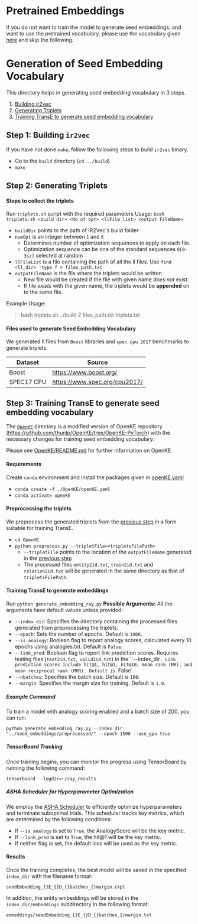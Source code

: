 # Pretrained Embeddings
If you do not want to train the model to generate seed embeddings, and want to use the pretrained vocabulary, please use the vocabulary given [here](../vocabulary) and skip the following.

# Generation of Seed Embedding Vocabulary
This directory helps in generating seed embedding vocabulary in 3 steps.
1. [Building ir2vec](#step-1-building-ir2vec)
2. [Generating Triplets](#step-2-generating-triplets)
3. [Training TransE to generate seed embedding vocabulary](#step-3-training-transe-to-generate-seed-embedding-vocabulary)

## Step 1: Building `ir2vec`
If you have not done `make`, follow the following steps to build `ir2vec` binary.
* Go to the `build` directory (`cd ../build`)
* `make`

## Step 2: Generating Triplets
#### Steps to collect the triplets
 Run `triplets.sh` script with the required parameters
 Usage: `bash triplets.sh <build dir> <No of opt> <llFile list> <output FileName>`
* `buildDir` points to the path of IR2Vec's build folder
* `numOpt` is an integer between `1` and `6`
    * Determines number of optimization sequences to apply on each file.
    * Optimization sequence can be one of the standard sequences `O[0-3sz]` selected at random
* `llFileList` is a file containing the path of all the ll files. Use `find <ll_dir> -type f > files_path.txt`
* `outputFileName` is the file where the triplets would be written
    * New file would be created if the file with given name *does not* exist.
    * If file *exists* with the given name, the triplets would be **appended** on to the same file.

Example Usage:
> bash triplets.sh ../build 2 files_path.txt triplets.txt

#### Files used to generate Seed Embedding Vocabulary
We generated ll files from `Boost` libraries and `spec cpu 2017` benchmarks to generate triplets.

Dataset | Source
------------ | -------------
Boost | https://www.boost.org/
SPEC17 CPU | https://www.spec.org/cpu2017/

## Step 3: Training TransE to generate seed embedding vocabulary
The [`OpenKE`](./OpenKE) directory is a modified version of OpenKE repository (https://github.com/thunlp/OpenKE/tree/OpenKE-PyTorch) with the necessary changes for training seed embedding vocabulary.

Please see [OpenKE/README.md](./OpenKE/README.md) for further information on OpenKE.

#### Requirements
Create `conda` environment and install the packages given in [openKE.yaml](./OpenKE/openKE.yaml)
* `conda create -f ./OpenKE/openKE.yaml`
* `conda activate openKE`

#### Preprocessing the triplets
We preprocess the generated triplets from the [previous step](#step-2-generating-triplets) in a form suitable for training TransE.
* `cd OpenKE`
* `python preprocess.py --tripletFile=<tripletsFilePath>`
    * `--tripletFile` points to the location of the `outputFileName` generated in the [previous step](#step-2-generating-triplets)
    * The processed files `entity2id.txt`, `train2id.txt` and `relation2id.txt` will be generated in the same directory as that of `tripletsFilePath`.
#### Training TransE to generate embeddings
Run  `python generate_embedding_ray.py`
**Possible Arguments:**
All the arguments have default values unless provided:
-  `--index_dir`: Specifies the directory containing the processed files generated from preprocessing the triplets.
-  `--epoch`: Sets the number of epochs. Default is `1000`.
-  `--is_analogy`: Boolean flag to report analogy scores, calculated every 10 epochs using analogies.txt. Default is `False`.
-  `--link_pred`: Boolean flag to report link prediction scores. Requires testing files (`test2id.txt`,` valid2id.txt`) in the ``--index_dir`. Link prediction scores include hit@1, hit@3, hit@10, mean rank (MR), and mean reciprocal rank (MRR). Default is `False`.
-  `--nbatches`: Specifies the batch size. Default is `100`.
-  `--margin`: Specifies the margin size for training. Default is `1.0`.
##### Example Command
To train a model with analogy scoring enabled and a batch size of 200, you can run:
```
python generate_embedding_ray.py --index_dir "../seed_embeddings/preprocessed/" --epoch 1500 --use_gpu true
```
##### TensorBoard Tracking
Once training begins, you can monitor the progress using TensorBoard by running the following command:
```
tensorboard --logdir=~/ray_results

```
##### ASHA Scheduler for Hyperparameter Optimization
We employ the [ASHA Scheduler](https://docs.ray.io/en/latest/tune/api/doc/ray.tune.schedulers.AsyncHyperBandScheduler.html#ray.tune.schedulers.AsyncHyperBandScheduler) to efficiently optimize hyperparameters and terminate suboptimal trials. This scheduler tracks key metrics, which are determined by the following conditions:

- If `--is_analogy` is set to `True`, the AnalogyScore will be the key metric.
- If `--link_pred` is set to `True`, the hit@1 will be the key metric.
- If neither flag is set, the default loss will be used as the key metric.
#### Results
Once the training completes, the best model will be saved in the specified `index_dir` with the filename format:
```
seedEmbedding_{}E_{}D_{}batches_{}margin.ckpt

```
In addition, the entity embeddings will be stored in the `index_dir/embeddings` subdirectory in the following format:
```
embeddings/seedEmbedding_{}E_{}D_{}batches_{}margin.txt

```
